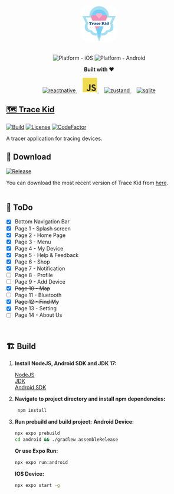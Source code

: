 <br/>
<div align="center">
<a href="https://github.com/darksky6666/tracekid">
<img style="border-radius:20%;" class="rounded-image" src="./assets/images/icon.png" alt="Logo" width="100" height="100">
</a>
<br/><br/>

![Platform - iOS](https://img.shields.io/badge/platform-iOS-blue.svg)
![Platform - Android](https://img.shields.io/badge/platform-android-red.svg)

<p style="font-weight: bold;">Built with ❤️</p>
<a style="margin-right: 15px;" href="https://reactnative.dev/" target="_blank" rel="noreferrer"> <img src="https://reactnative.dev/img/header_logo.svg" alt="reactnative" width="40" height="40"/>
<a style="margin-right: 15px;" href="https://developer.mozilla.org/en-US/docs/Web/JavaScript" target="_blank" rel="noreferrer"> <img src="https://raw.githubusercontent.com/devicons/devicon/master/icons/javascript/javascript-original.svg" alt="javascript" width="40" height="40"/> </a>
<a style="margin-right: 15px;" href="https://zustand-demo.pmnd.rs/" target="_blank" rel="noreferrer">
<img src="https://user-images.githubusercontent.com/958486/218346783-72be5ae3-b953-4dd7-b239-788a882fdad6.svg" alt="zustand" width="40" height="40"> </a>
<a href="https://www.sqlite.org/" target="_blank" rel="noreferrer"> <img src="https://www.vectorlogo.zone/logos/sqlite/sqlite-icon.svg" alt="sqlite" width="40" height="40"/>
<br/>
</div>

## 🗺️ Trace Kid

[![Build](https://github.com/darksky6666/tracekid/actions/workflows/build-apk.yml/badge.svg)](https://github.com/darksky6666/tracekid/actions/workflows/build-apk.yml)
[![License](https://img.shields.io/badge/License-BSD_3--Clause-blue.svg)](https://opensource.org/licenses/BSD-3-Clause)
[![CodeFactor](https://www.codefactor.io/repository/github/darksky6666/tracekid/badge)](https://www.codefactor.io/repository/github/darksky6666/tracekid)

A tracer application for tracing devices.
<br/>

## 🔽 Download

[![Release](https://img.shields.io/github/release/darksky6666/tracekid.svg)](https://github.com/darksky6666/tracekid/releases/latest)

You can download the most recent version of Trace Kid from
[here](https://github.com/darksky6666/tracekid/releases/latest).  
<br/>

## 📝 ToDo


- [x] Bottom Navigation Bar
- [x] Page 1 - Splash screen
- [x] Page 2 - Home Page
- [x] Page 3 - Menu
- [x] Page 4 - My Device
- [x] Page 5 - Help & Feedback
- [x] Page 6 - Shop
- [x] Page 7 - Notification
- [ ] Page 8 - Profile
- [ ] Page 9 - Add Device
- [x] ~~Page 10 - Map~~
- [ ] Page 11 - Bluetooth
- [x] ~~Page 12 - Find My~~
- [x] Page 13 - Setting
- [ ] Page 14 - About Us

<br/>

## 🏗️ Build

1. **Install NodeJS, Android SDK and JDK 17:** <br/>
   
   [NodeJS](https://nodejs.org) <br />
   [JDK](https://www.azul.com/downloads/?version=java-17-lts&os=windows&architecture=x86-64-bit&package=jdk#zulu) <br />
   [Android SDK](https://docs.expo.dev/get-started/set-up-your-environment/?mode=development-build&buildEnv=local)

2. **Navigate to project directory and install npm dependencies:**
   
   ```sh
    npm install
   ```

3. **Run prebuild and build project:**
   **Android Device:**
   ```sh
   npx expo prebuild
   cd android && ./gradlew assembleRelease
   ```
   **Or use Expo Run:**
   ```sh
   npx expo run:android
   ```
   **IOS Device:**
   ```sh
   npx expo start -g
   ```